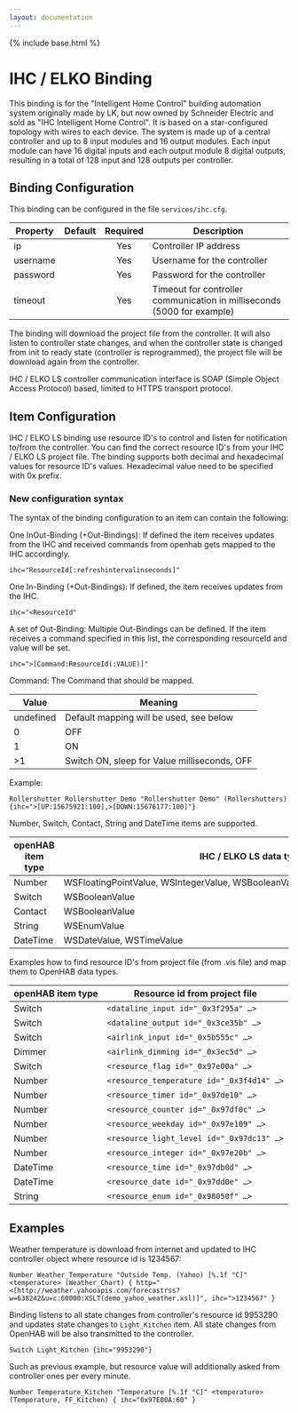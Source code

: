 ```yaml
---
layout: documentation
---
```


{% include base.html %}

# IHC / ELKO Binding

This binding is for the "Intelligent Home Control" building automation system originally made by LK, but now owned by Schneider Electric and sold as "IHC Intelligent Home Control". It is based on a star-configured topology with wires to each device. The system is made up of a central controller and up to 8 input modules and 16 output modules. Each input module can have 16 digital inputs and each output module 8 digital outputs, resulting in a total of 128 input and 128 outputs per controller.

## Binding Configuration

This binding can be configured in the file `services/ihc.cfg`.

| Property | Default | Required | Description |
|----------|---------|:--------:|-------------|
| ip       |         |   Yes    | Controller IP address |
| username |         |   Yes    | Username for the controller |
| password |         |   Yes    | Password for the controller |
| timeout  |         |   Yes    | Timeout for controller communication in milliseconds (5000 for example) |

The binding will download the project file from the controller. It will also listen to controller state changes, and when the controller state is changed from init to ready state (controller is reprogrammed), the project file will be download again from the controller.

IHC / ELKO LS controller communication interface is SOAP (Simple Object Access Protocol) based, limited to HTTPS transport protocol.

## Item Configuration

IHC / ELKO LS binding use resource ID's to control and listen for notification to/from the controller. You can find the correct resource ID's from your IHC / ELKO LS project file. The binding supports both decimal and hexadecimal values for resource ID's values. Hexadecimal value need to be specified with 0x prefix.

### New configuration syntax

The syntax of the binding configuration to an item can contain the following:

One InOut-Binding (+Out-Bindings): If defined the item receives updates from the IHC and received commands from openhab gets mapped to the IHC accordingly. 

```
ihc="ResourceId[:refreshintervalinseconds]"
```

One In-Binding (+Out-Bindings): If defined, the item receives updates from the IHC.

```
ihc="<ResourceId"
```

A set of Out-Binding: Multiple Out-Bindings can be defined. If the item receives a command specified in this list, the corresponding resourceId and value will be set.

```
ihc=">[Command:ResourceId(:VALUE)]"
```

Command: The Command that should be mapped.

| Value | Meaning |
|-------|---------|
| undefined | Default mapping will be used, see below |
| 0     | OFF |
| 1     | ON |
| \>1   | Switch ON, sleep for Value milliseconds, OFF |

Example:

```
Rollershutter Rollershutter_Demo "Rollershutter Demo" (Rollershutters) {ihc=">[UP:15675921:100],>[DOWN:15676177:100]"}
```

Number, Switch, Contact, String and DateTime items are supported.


| openHAB item type | IHC / ELKO LS data type(s) |
|-------------------|----------------------------|
| Number            | WSFloatingPointValue, WSIntegerValue, WSBooleanValue, WSTimerValue, WSWeekdayValue |
| Switch            | WSBooleanValue |
| Contact           | WSBooleanValue |
| String            | WSEnumValue |
| DateTime          | WSDateValue, WSTimeValue |

Examples how to find resource ID's from project file (from .vis file) and map them to OpenHAB data types.

| openHAB item type | Resource id from project file |
|-------------------|-------------------------------|
| Switch | `<dataline_input id="_0x3f295a" …>` |
| Switch | `<dataline_output id="_0x3ce35b" …>` |
| Switch | `<airlink_input id="_0x5b555c" …>` |
| Dimmer | `<airlink_dimming id="_0x3ec5d" …>` |
| Switch | `<resource_flag id="_0x97e00a" …>` |
| Number | `<resource_temperature id="_0x3f4d14" …>` |
| Number | `<resource_timer id="_0x97de10" …>` |
| Number | `<resource_counter id="_0x97df0c" …>` |
| Number | `<resource_weekday id="_0x97e109" …>` |
| Number | `<resource_light_level id="_0x97dc13" …>` |
| Number | `<resource_integer id="_0x97e20b" …>` |
| DateTime | `<resource_time id="_0x97db0d" …>` |
| DateTime | `<resource_date id="_0x97dd0e" …>` |
| String | `<resource_enum id="_0x98050f" …>` |


## Examples

Weather temperature is download from internet and updated to IHC controller object where resource id is 1234567:

```
Number Weather_Temperature "Outside Temp. (Yahoo) [%.1f °C]" <temperature> (Weather_Chart) { http="<[http://weather.yahooapis.com/forecastrss?w=638242&u=c:60000:XSLT(demo_yahoo_weather.xsl)]", ihc=">1234567" }
```

Binding listens to all state changes from controller's resource id 9953290 and updates state changes to `Light_Kitchen` item. All state changes from OpenHAB will be also transmitted to the controller.

```
Switch Light_Kitchen {ihc="9953290"}
```

Such as previous example, but resource value will additionally asked from controller ones per every minute.

```
Number Temperature_Kitchen "Temperature [%.1f °C]" <temperature> (Temperature, FF_Kitchen) { ihc="0x97E00A:60" }
```
